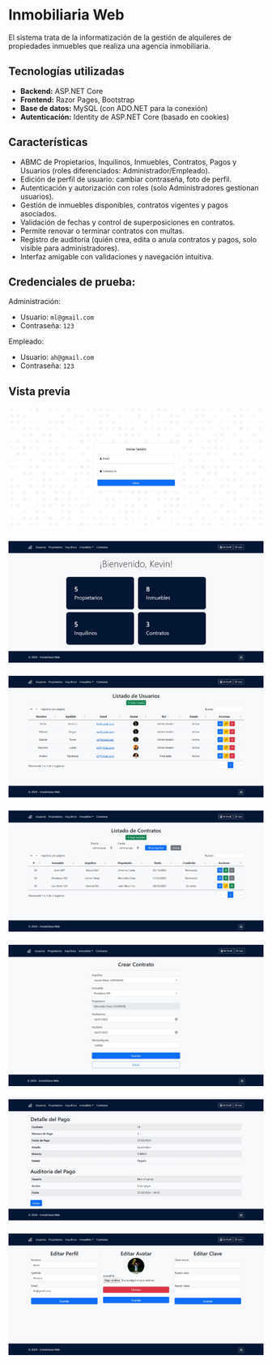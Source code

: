 
# Inmobiliaria Web
El sistema trata de la informatización de la gestión de alquileres de propiedades inmuebles que realiza una agencia inmobiliaria.

## Tecnologías utilizadas
* **Backend:** ASP.NET Core
* **Frontend:** Razor Pages, Bootstrap
* **Base de datos:** MySQL (con ADO.NET para la conexión)
* **Autenticación:** Identity de ASP.NET Core (basado en cookies)

## Características
* ABMC de Propietarios, Inquilinos, Inmuebles, Contratos, Pagos y Usuarios (roles diferenciados: Administrador/Empleado).
* Edición de perfil de usuario: cambiar contraseña, foto de perfil.
* Autenticación y autorización con roles (solo Administradores gestionan usuarios).
* Gestión de inmuebles disponibles, contratos vigentes y pagos asociados.
* Validación de fechas y control de superposiciones en contratos.
* Permite renovar o terminar contratos con multas.
* Registro de auditoría (quién crea, edita o anula contratos y pagos, solo visible para administradores).
* Interfaz amigable con validaciones y navegación intuitiva.

## Credenciales de prueba:
Administración:
- Usuario: `ml@gmail.com`
- Contraseña: `123`

Empleado:
- Usuario: `ah@gmail.com`
- Contraseña: `123`

## Vista previa
![Inicio de Sesión](wwwroot/ss/login.jpeg)
###
![Inicio](wwwroot/ss/inicio.jpeg)
###
![Usuarios](wwwroot/ss/usuarios.jpeg)
###
![Contratos](wwwroot/ss/contratos.jpeg)
###
![Crear Contrato](wwwroot/ss/crearcontrato.jpeg)
###
![Pago y Auditoria](wwwroot/ss/pago.jpeg)
###
![Mi Perfil](wwwroot/ss/perfil.jpeg)

